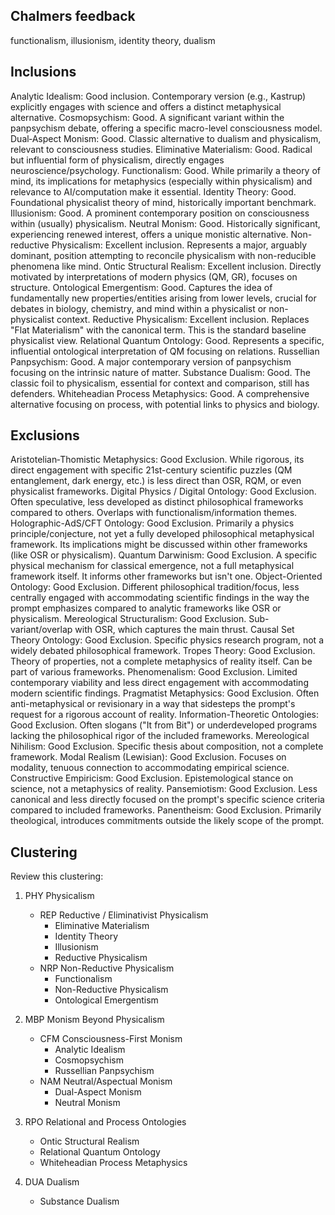## Chalmers feedback
functionalism, illusionism, identity theory, dualism


## Inclusions

Analytic Idealism: Good inclusion. Contemporary version (e.g., Kastrup) explicitly engages with science and offers a distinct metaphysical alternative.
Cosmopsychism: Good. A significant variant within the panpsychism debate, offering a specific macro-level consciousness model.
Dual‑Aspect Monism: Good. Classic alternative to dualism and physicalism, relevant to consciousness studies.
Eliminative Materialism: Good. Radical but influential form of physicalism, directly engages neuroscience/psychology.
Functionalism: Good. While primarily a theory of mind, its implications for metaphysics (especially within physicalism) and relevance to AI/computation make it essential.
Identity Theory: Good. Foundational physicalist theory of mind, historically important benchmark.
Illusionism: Good. A prominent contemporary position on consciousness within (usually) physicalism.
Neutral Monism: Good. Historically significant, experiencing renewed interest, offers a unique monistic alternative.
Non-reductive Physicalism: Excellent inclusion. Represents a major, arguably dominant, position attempting to reconcile physicalism with non-reducible phenomena like mind.
Ontic Structural Realism: Excellent inclusion. Directly motivated by interpretations of modern physics (QM, GR), focuses on structure.
Ontological Emergentism: Good. Captures the idea of fundamentally new properties/entities arising from lower levels, crucial for debates in biology, chemistry, and mind within a physicalist or non-physicalist context.
Reductive Physicalism: Excellent inclusion. Replaces "Flat Materialism" with the canonical term. This is the standard baseline physicalist view.
Relational Quantum Ontology: Good. Represents a specific, influential ontological interpretation of QM focusing on relations.
Russellian Panpsychism: Good. A major contemporary version of panpsychism focusing on the intrinsic nature of matter.
Substance Dualism: Good. The classic foil to physicalism, essential for context and comparison, still has defenders.
Whiteheadian Process Metaphysics: Good. A comprehensive alternative focusing on process, with potential links to physics and biology.


## Exclusions

Aristotelian‑Thomistic Metaphysics: Good Exclusion. While rigorous, its direct engagement with specific 21st-century scientific puzzles (QM entanglement, dark energy, etc.) is less direct than OSR, RQM, or even physicalist frameworks.
Digital Physics / Digital Ontology: Good Exclusion. Often speculative, less developed as distinct philosophical frameworks compared to others. Overlaps with functionalism/information themes.
Holographic-AdS/CFT Ontology: Good Exclusion. Primarily a physics principle/conjecture, not yet a fully developed philosophical metaphysical framework. Its implications might be discussed within other frameworks (like OSR or physicalism).
Quantum Darwinism: Good Exclusion. A specific physical mechanism for classical emergence, not a full metaphysical framework itself. It informs other frameworks but isn't one.
Object-Oriented Ontology: Good Exclusion. Different philosophical tradition/focus, less centrally engaged with accommodating scientific findings in the way the prompt emphasizes compared to analytic frameworks like OSR or physicalism.
Mereological Structuralism: Good Exclusion. Sub-variant/overlap with OSR, which captures the main thrust.
Causal Set Theory Ontology: Good Exclusion. Specific physics research program, not a widely debated philosophical framework.
Tropes Theory: Good Exclusion. Theory of properties, not a complete metaphysics of reality itself. Can be part of various frameworks.
Phenomenalism: Good Exclusion. Limited contemporary viability and less direct engagement with accommodating modern scientific findings.
Pragmatist Metaphysics: Good Exclusion. Often anti-metaphysical or revisionary in a way that sidesteps the prompt's request for a rigorous account of reality.
Information-Theoretic Ontologies: Good Exclusion. Often slogans ("It from Bit") or underdeveloped programs lacking the philosophical rigor of the included frameworks.
Mereological Nihilism: Good Exclusion. Specific thesis about composition, not a complete framework.
Modal Realism (Lewisian): Good Exclusion. Focuses on modality, tenuous connection to accommodating empirical science.
Constructive Empiricism: Good Exclusion. Epistemological stance on science, not a metaphysics of reality.
Pansemiotism: Good Exclusion. Less canonical and less directly focused on the prompt's specific science criteria compared to included frameworks.
Panentheism: Good Exclusion. Primarily theological, introduces commitments outside the likely scope of the prompt.


## Clustering 

Review this clustering:

1. PHY Physicalism
    * REP Reductive / Eliminativist Physicalism
        - Eliminative Materialism
        - Identity Theory
        - Illusionism
        - Reductive Physicalism
    * NRP Non-Reductive Physicalism
        - Functionalism
        - Non-Reductive Physicalism
        - Ontological Emergentism

2. MBP Monism Beyond Physicalism
    * CFM Consciousness-First Monism
        - Analytic Idealism
        - Cosmopsychism
        - Russellian Panpsychism
    * NAM Neutral/Aspectual Monism
        - Dual-Aspect Monism
        - Neutral Monism

3. RPO Relational and Process Ontologies
   - Ontic Structural Realism
   - Relational Quantum Ontology
   - Whiteheadian Process Metaphysics

4. DUA Dualism
   - Substance Dualism

